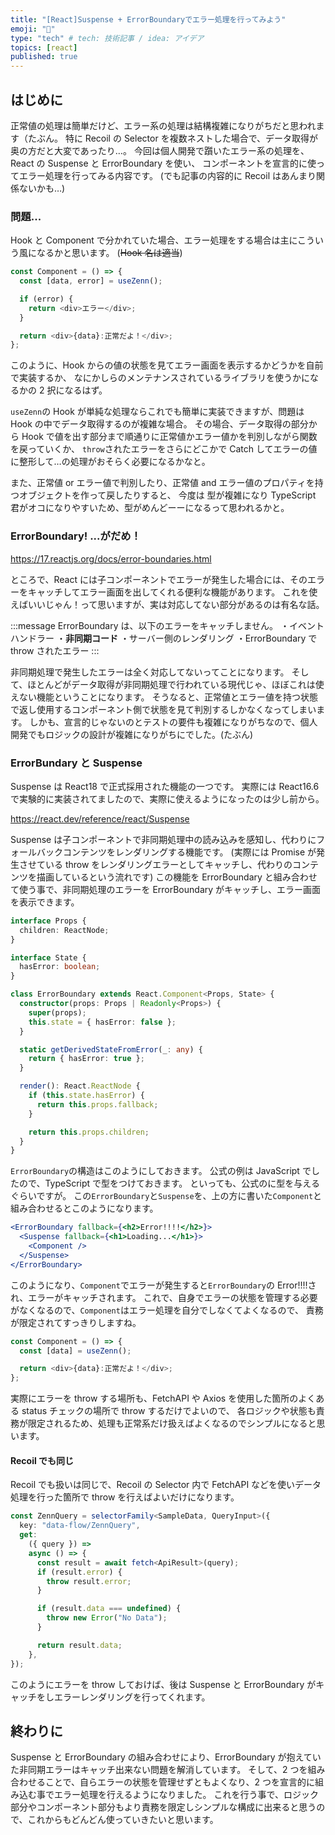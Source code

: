 ```yaml
---
title: "[React]Suspense + ErrorBoundaryでエラー処理を行ってみよう"
emoji: "🔖"
type: "tech" # tech: 技術記事 / idea: アイデア
topics: [react]
published: true
---
```


## はじめに

正常値の処理は簡単だけど、エラー系の処理は結構複雑になりがちだと思われます（たぶん。
特に Recoil の Selector を複数ネストした場合で、データ取得が奥の方だと大変であったり…。
今回は個人開発で躓いたエラー系の処理を、 React の Suspense と ErrorBoundary を使い、
コンポーネントを宣言的に使ってエラー処理を行ってみる内容です。
(でも記事の内容的に Recoil はあんまり関係ないかも…)

### 問題...

Hook と Component で分かれていた場合、エラー処理をする場合は主にこういう風になるかと思います。
(~~Hook 名は適当~~)

```ts
const Component = () => {
  const [data, error] = useZenn();

  if (error) {
    return <div>エラー</div>;
  }

  return <div>{data}:正常だよ！</div>;
};
```

このように、Hook からの値の状態を見てエラー画面を表示するかどうかを自前で実装するか、
なにかしらのメンテナンスされているライブラリを使うかになるかの 2 択になるはず。

`useZenn`の Hook が単純な処理ならこれでも簡単に実装できますが、問題は Hook の中でデータ取得するのが複雑な場合。
その場合、データ取得の部分から Hook で値を出す部分まで順通りに正常値かエラー値かを判別しながら関数を戻っていくか、
`throw`されたエラーをさらにどこかで Catch してエラーの値に整形して…の処理がおそらく必要になるかなと。

また、正常値 or エラー値で判別したり、正常値 and エラー値のプロパティを持つオブジェクトを作って戻したりすると、
今度は 型が複雑になり TypeScript 君がオコになりやすいため、型がめんどーーになるって思われるかと。

### ErrorBoundary! ...がだめ！

https://17.reactjs.org/docs/error-boundaries.html

ところで、React には子コンポーネントでエラーが発生した場合には、そのエラーをキャッチしてエラー画面を出してくれる便利な機能があります。
これを使えばいいじゃん！って思いますが、実は対応してない部分があるのは有名な話。

:::message
ErrorBoundary は、以下のエラーをキャッチしません。
・イベントハンドラー
・**非同期コード**
・サーバー側のレンダリング
・ErrorBoundary で throw されたエラー
:::

非同期処理で発生したエラーは全く対応してないってことになります。
そして、ほとんどがデータ取得が非同期処理で行われている現代じゃ、ほぼこれは使えない機能ということになります。
そうなると、正常値とエラー値を持つ状態で返し使用するコンポーネント側で状態を見て判別するしかなくなってしまいます。
しかも、宣言的じゃないのとテストの要件も複雑になりがちなので、個人開発でもロジックの設計が複雑になりがちにでした。(たぶん)

### ErrorBundary と Suspense

Suspense は React18 で正式採用された機能の一つです。
実際には React16.6 で実験的に実装されてましたので、実際に使えるようになったのは少し前から。

https://react.dev/reference/react/Suspense

Suspense は子コンポーネントで非同期処理中の読み込みを感知し、代わりにフォールバックコンテンツをレンダリングする機能です。
(実際には Promise が発生させている throw をレンダリングエラーとしてキャッチし、代わりのコンテンツを描画しているという流れです)
この機能を ErrorBoundary と組み合わせて使う事で、非同期処理のエラーを ErrorBoundary がキャッチし、エラー画面を表示できます。

```ts
interface Props {
  children: ReactNode;
}

interface State {
  hasError: boolean;
}

class ErrorBoundary extends React.Component<Props, State> {
  constructor(props: Props | Readonly<Props>) {
    super(props);
    this.state = { hasError: false };
  }

  static getDerivedStateFromError(_: any) {
    return { hasError: true };
  }

  render(): React.ReactNode {
    if (this.state.hasError) {
      return this.props.fallback;
    }

    return this.props.children;
  }
}
```

`ErrorBoundary`の構造はこのようにしておきます。
公式の例は JavaScript でしたので、TypeScript で型をつけておきます。
といっても、公式のに型を与えるぐらいですが。
この`ErrorBoundary`と`Suspense`を、上の方に書いた`Component`と組み合わせるとこのようになります。

```jsx
<ErrorBoundary fallback={<h2>Error!!!!</h2>}>
  <Suspense fallback={<h1>Loading...</h1>}>
    <Component />
  </Suspense>
</ErrorBoundary>
```

このようになり、`Component`でエラーが発生すると`ErrorBoundary`の Error!!!!され、エラーがキャッチされます。
これで、自身でエラーの状態を管理する必要がなくなるので、`Component`はエラー処理を自分でしなくてよくなるので、
責務が限定されてすっきりしますね。

```ts
const Component = () => {
  const [data] = useZenn();

  return <div>{data}:正常だよ！</div>;
};
```

実際にエラーを throw する場所も、FetchAPI や Axios を使用した箇所のよくある status チェックの場所で throw するだけでよいので、
各ロジックや状態も責務が限定されるため、処理も正常系だけ扱えばよくなるのでシンプルになると思います。

#### Recoil でも同じ

Recoil でも扱いは同じで、Recoil の Selector 内で FetchAPI などを使いデータ処理を行った箇所で throw を行えばよいだけになります。

```ts
const ZennQuery = selectorFamily<SampleData, QueryInput>({
  key: "data-flow/ZennQuery",
  get:
    ({ query }) =>
    async () => {
      const result = await fetch<ApiResult>(query);
      if (result.error) {
        throw result.error;
      }

      if (result.data === undefined) {
        throw new Error("No Data");
      }

      return result.data;
    },
});
```

このようにエラーを throw しておけば、後は Suspense と ErrorBoundary がキャッチをしエラーレンダリングを行ってくれます。

## 終わりに

Suspense と ErrorBoundary の組み合わせにより、ErrorBoundary が抱えていた非同期エラーはキャッチ出来ない問題を解消しています。
そして、2 つを組み合わせることで、自らエラーの状態を管理せずともよくなり、2 つを宣言的に組み込む事でエラー処理を行えるようになりました。
これを行う事で、ロジック部分やコンポーネント部分もより責務を限定しシンプルな構成に出来ると思うので、これからもどんどん使っていきたいと思います。
